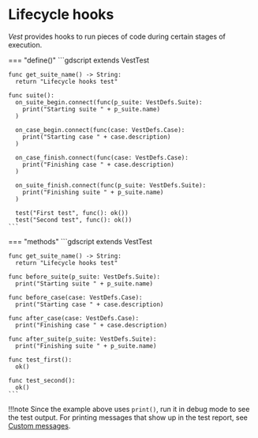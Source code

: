 # Lifecycle hooks

*Vest* provides hooks to run pieces of code during certain stages of execution.

=== "define()"
    ```gdscript
    extends VestTest

    func get_suite_name() -> String:
      return "Lifecycle hooks test"

    func suite():
      on_suite_begin.connect(func(p_suite: VestDefs.Suite):
        print("Starting suite " + p_suite.name)
      )

      on_case_begin.connect(func(case: VestDefs.Case):
        print("Starting case " + case.description)
      )

      on_case_finish.connect(func(case: VestDefs.Case):
        print("Finishing case " + case.description)
      )

      on_suite_finish.connect(func(p_suite: VestDefs.Suite):
        print("Finishing suite " + p_suite.name)
      )

      test("First test", func(): ok())
      test("Second test", func(): ok())
    ```
=== "methods"
    ```gdscript
    extends VestTest

    func get_suite_name() -> String:
      return "Lifecycle hooks test"

    func before_suite(p_suite: VestDefs.Suite):
      print("Starting suite " + p_suite.name)

    func before_case(case: VestDefs.Case):
      print("Starting case " + case.description)

    func after_case(case: VestDefs.Case):
      print("Finishing case " + case.description)

    func after_suite(p_suite: VestDefs.Suite):
      print("Finishing suite " + p_suite.name)

    func test_first():
      ok()

    func test_second():
      ok()
    ```

!!!note
    Since the example above uses `print()`, run it in debug mode to see the test output. For printing messages that show up in the test report, see [Custom messages].

[Custom messages]: ./custom-messages.md
